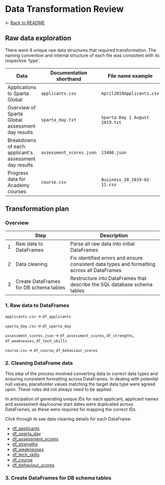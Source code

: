 # Data Transformation Review
<- [Back to README](../README.md)

## Raw data exploration
There were 4 unique raw data structures that required transformation. The naming convention and internal structure of each file was consistent with its respective 'type'.

| Data													| Documentation shorthand	| File name example              |
|-------------------------------------------------------|---------------------------|--------------------------------|	
| Applications to Sparta Global							| `applicants.csv`			| `April2019Applicants.csv`		 |
| Overview of Sparta Global assessment day results		| `sparta_day.txt`			| `Sparta Day 1 August 2019.txt` |
| Breakdowns of each applicant's assessment day results | `assessment_scores.json`	| `13480.json`					 |
| Progress data for Academy courses						| `course.csv`				| `Business_20_2019-02-11.csv`	 |

## Transformation plan
### Overview
|   | Step										| Description																				    |
|---|-------------------------------------------|-----------------------------------------------------------------------------------------------|
| 1 | Raw data to DataFrames					| Parse all raw data into initial DataFrames													|
| 2 | Data cleaning								| Fix identified errors and ensure consistent data types and formatting across all DataFrames	|
| 3 | Create DataFrames for DB schema tables	| Restructure into DataFrames that describe the SQL database schema tables						|   

### 1. Raw data to DataFrames
`applicants.csv` -> `df_applicants`

`sparta_day.csv` -> `df_sparta_day`

`assessment_scores.json` -> `df_assessment_scores`, `df_strengths`, `df_weaknesses`, `df_tech_skills`

`course.csv` -> `df_course`, `df_behaviour_scores`

### 2. Cleaning DataFrame data
This step of the process involved converting data to correct data types and ensuring consistent formatting across DataFrames. In dealing with potenital null values, placeholder values matching the target data type were agreed upon. These rules did not always need to be applied.

In anticipation of generating unique IDs for each applicant, applicant names and assessment day/course start dates were duplicated across DataFrames, as these were required for mapping the correct IDs.

Click through to see data cleaning details for each DataFrame:
- [df_applicants](dtl_sub/dtl_2_df_applicants.md)
- [df_sparta_day](dtl_sub/dtl_2_df_sparta_day.md)
- [df_assessment_scores](dtl_sub/dtl_2_df_assessment_scores.md)
- [df_strengths](dtl_sub/dtl_2_df_strengths.md)
- [df_weaknesses](dtl_sub/dtl_2_df_weaknesses.md)
- [df_tech_skills](dtl_sub/dtl_2_df_tech_skills.md)
- [df_course](dtl_sub/dtl_2_df_course.md)
- [df_behaviour_scores](dtl_sub/dtl_2_df_behaviour_scores.md)

### 3. Create DataFrames for DB schema tables
